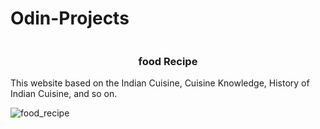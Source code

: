 <h1>Odin-Projects</h1>

<img href="https://github.com/sauravkumar8178/Odin-Projects/blob/main/food_recipe/image/Imperfect%20Foods.svg" width="300" hight="300"> <h3 align="center">food Recipe</h3>

This website based on the Indian Cuisine, Cuisine Knowledge, History of Indian Cuisine, and so on.

![food_recipe](https://user-images.githubusercontent.com/66455423/171469329-97e26f14-2d73-485f-81fe-237b87a021f8.png)


